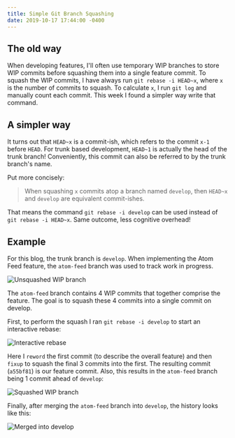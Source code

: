 ```yaml
---
title: Simple Git Branch Squashing
date: 2019-10-17 17:44:00 -0400
---
```


## The old way

When developing features, I'll often use temporary WIP branches to store WIP commits before squashing them into a single feature commit.
To squash the WIP commits, I have always run `git rebase -i HEAD~x`, where `x` is the number of commits to squash.
To calculate `x`, I run `git log` and manually count each commit.
This week I found a simpler way write that command.

## A simpler way

It turns out that `HEAD~x` is a commit-ish, which refers to the commit `x-1` before `HEAD`.
For trunk based development, `HEAD~1` is actually the head of the trunk branch!
Conveniently, this commit can also be referred to by the trunk branch's name.

Put more concisely:

> When squashing `x` commits atop a branch named `develop`, then `HEAD~x` and `develop` are equivalent commit-ishes.

That means the command `git rebase -i develop` can be used instead of `git rebase -i HEAD~x`.
Same outcome, less cognitive overhead!

## Example

For this blog, the trunk branch is `develop`.
When implementing the Atom Feed feature, the `atom-feed` branch was used to track work in progress.

![Unsquashed WIP branch](/assets/squashing-wip-branches/unsquashed-branch.png)

The `atom-feed` branch contains 4 WIP commits that together comprise the feature.
The goal is to squash these 4 commits into a single commit on develop.

First, to perform the squash I ran `git rebase -i develop` to start an interactive rebase:

![Interactive rebase](/assets/squashing-wip-branches/interactive-rebase.png)

Here I `reword` the first commit (to describe the overall feature) and then `fixup` to squash the final 3 commits into the first.
The resulting commit (`a55bf81`) is our feature commit.
Also, this results in the `atom-feed` branch being 1 commit ahead of `develop`:

![Squashed WIP branch](/assets/squashing-wip-branches/squashed-branch.png)

Finally, after merging the `atom-feed` branch into `develop`, the history looks like this:

![Merged into develop](/assets/squashing-wip-branches/merged-into-develop.png)